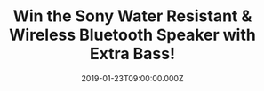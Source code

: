 ---
campaign-uuid: "c-dca3452a-3fc1-4b86-8e77-c653c5e5aa0c"
type: "Preview"
category: "Technology"
date: "2019-01-23T09:00:00.000Z"
end-date: "2019-02-23T23:59:00.000Z"
disable-form: false
is_promoted: true
has_entry_page: true
title: "Win the Sony Water Resistant & Wireless Bluetooth Speaker with Extra Bass!"
competition-description: "<p>Giving you powerful sound from a small package and letting\
  \ you take the party everywhere with you is the amazing Sony Compact Portable Water\
  \ Resistant Wireless Bluetooth Speaker with Extra Bass! The best gift for you that\
  \ enhance every beat and give your party that extra boost thanks to its EXTRA BASS</p>\r\
  \n<p>Extra bass, ultra-portable and fun! Want it to be yours? Click below for a\
  \ chance to win!</p>"
hero-header: "Win the Sony Water Resistant & Wireless Bluetooth Speaker with Extra\
  \ Bass!"
terms-confirmation: "N/A"
banner-img: "https://assets.expresslyapp.com/asset-ad59f4e1-14b7-4731-b5fd-d09a7ad09882.jpg"
logo-left-href: "aaa.nme.com"
logo-left-image: "https://assets.expresslyapp.com/asset-bcd51801-42f6-4c48-917d-ab4ab3df8260.jpg"
logo-left-title: "NME AAA"
bg-image-hero: "https://assets.expresslyapp.com/asset-7725764f-f6e7-4281-9c91-0768b96f9b96.jpg"
bg-image-first: "https://assets.expresslyapp.com/asset-ee546010-0534-4758-a3d9-1c119416fccb.jpg"
bg-image-second: "https://assets.expresslyapp.com/asset-1238955e-5374-459c-9f0e-f010bb9c3746.jpg"
bg-image-third: "https://assets.expresslyapp.com/asset-0d7262c4-5184-4f91-8765-6a6fd76c5e80.jpg"
section1-content: "Whether you’re listening to tunes indoors or outdoors, relax knowing\
  \ the wireless speaker is IPX5 water-resistant, weighing approx.160g is small and\
  \ light enough to carry with you at all times so you’re always ready to press play,\
  \ so despite its compact size, this speaker delivers big sound!"
section2-content: "<p>Connect, play or pump up the volume, use the on speaker buttons\
  \ to control your music with ease! Up to 6 hours of playback, the built-in battery\
  \ gives you interruption-free listening to your top albums and playlists. Take control\
  \ of your music now!</p>\r\n<p>No wireless connection? No problem. Plug your music\
  \ player, such as Walkman or iPod, into the speaker audio input and enjoy your favourite\
  \ playlists!</p>"
section3-content: "<p>This Sony Compact Portable Water Resistant Wireless Bluetooth\
  \ Speaker with Extra Bass has it all for you. If you want to know all the features\
  \ this amazing speaker can bring into your life…</p>\r\n<p>… enter the form below\
  \ for a chance to win and get ready to enjoy your favourite playlist now!</p>"
entry-title: "Win the Sony Water Resistant & Wireless Bluetooth Speaker with Extra\
  \ Bass!"
entry-content: "Enter the draw to win the Sony Compact Portable Water Resistant Wireless\
  \ Bluetooth Speaker with Extra Bass by completing the form below before 23:59 on\
  \ 23rd of February 2019."
has-winner: false
prize-description: "The Sony Water Resistant & Wireless Bluetooth Speaker with Extra\
  \ Bass in red."
special-conditions: "Multiple entries are allowed up to one every day"
country-restrictions:
- "GB"
---